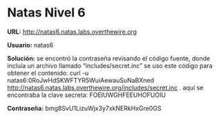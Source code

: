 # Natas Nivel 6

**URL:** http://natas6.natas.labs.overthewire.org

**Usuario:** natas6

**Solución:** se encontró la contraseña revisando el código fuente, donde incluía un archivo llamado “includes/secret.inc” se uso este código para obtener el contenido: curl -u natas6:0RoJwHdSKWFTYR5WuiAewauSuNaBXned http://natas6.natas.labs.overthewire.org/includes/secret.inc . aquí se encontraba la clave secreta: FOEIUWGHFEEUHOFUOIU

**Contraseña:** bmg8SvU1LizuWjx3y7xkNERkHxGre0GS
